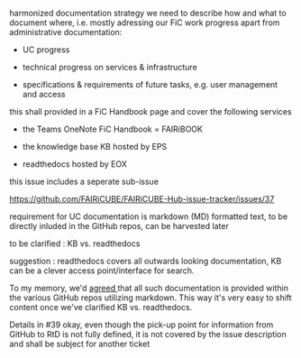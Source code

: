 harmonized documentation strategy
we need to describe how and what to document where, i.e. mostly adressing our FiC work progress apart from administrative documentation:
- UC progress
- technical progress on services & infrastructure
- specifications & requirements of future tasks, e.g. user management and access 

this shall provided in a FiC Handbook page and cover the following services
- the Teams OneNote FiC Handbook = FAIRiBOOK
- the knowledge base KB hosted by EPS
- readthedocs hosted by EOX

this issue includes a seperate sub-issue
https://github.com/FAIRiCUBE/FAIRiCUBE-Hub-issue-tracker/issues/37

requirement for UC documentation is markdown (MD) formatted text, to be directly inluded in the GitHub repos, can be harvested later

to be clarified : KB vs. readthedocs
suggestion : readthedocs covers all outwards looking documentation, KB can be a clever access point/interface for search.

To my memory, we'd [agreed ](https://github.com/FAIRiCUBE/FAIRiCUBE-Hub-issue-tracker?tab=readme-ov-file#fairicube-github-best-practices) that all such documentation is provided within the various GitHub repos utilizing markdown. This way it's very easy to shift content once we've clarified KB vs. readthedocs. 

Details in #39 
okay, even though the pick-up point for information from GitHub to RtD is not fully defined, it is not covered by the issue description and shall be subject for another ticket